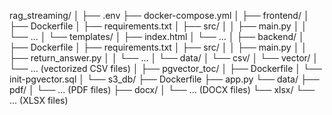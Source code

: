rag_streaming/
│
├── .env
├── docker-compose.yml
│
├── frontend/
│   ├── Dockerfile
│   ├── requirements.txt
│   ├── src/
│   │   ├── main.py
│   │   └── ...
│   └── templates/
│       ├── index.html
│       └── ...
│
├── backend/
│   ├── Dockerfile
│   ├── requirements.txt
│   ├── src/
│   │   ├── main.py
│   │   ├── return_answer.py
│   │   └── ...
│   └── data/
│       └── csv/
│           └── vector/
│               └── ... (vectorized CSV files)
│
├── pgvector_toc/
│   ├── Dockerfile
│   └── init-pgvector.sql
│
└── s3_db/
    ├── Dockerfile
    ├── app.py
    └── data/
        ├── pdf/
        │   └── ... (PDF files)
        ├── docx/
        │   └── ... (DOCX files)
        └── xlsx/
            └── ... (XLSX files)
